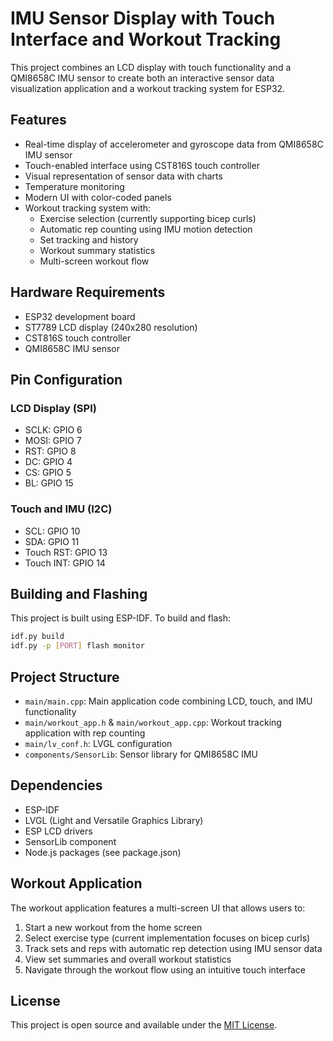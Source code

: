 # IMU Sensor Display with Touch Interface and Workout Tracking

This project combines an LCD display with touch functionality and a QMI8658C IMU sensor to create both an interactive sensor data visualization application and a workout tracking system for ESP32.

## Features

- Real-time display of accelerometer and gyroscope data from QMI8658C IMU sensor
- Touch-enabled interface using CST816S touch controller
- Visual representation of sensor data with charts
- Temperature monitoring
- Modern UI with color-coded panels
- Workout tracking system with:
  - Exercise selection (currently supporting bicep curls)
  - Automatic rep counting using IMU motion detection
  - Set tracking and history
  - Workout summary statistics
  - Multi-screen workout flow

## Hardware Requirements

- ESP32 development board
- ST7789 LCD display (240x280 resolution)
- CST816S touch controller
- QMI8658C IMU sensor

## Pin Configuration

### LCD Display (SPI)

- SCLK: GPIO 6
- MOSI: GPIO 7
- RST: GPIO 8
- DC: GPIO 4
- CS: GPIO 5
- BL: GPIO 15

### Touch and IMU (I2C)

- SCL: GPIO 10
- SDA: GPIO 11
- Touch RST: GPIO 13
- Touch INT: GPIO 14

## Building and Flashing

This project is built using ESP-IDF. To build and flash:

```bash
idf.py build
idf.py -p [PORT] flash monitor
```

## Project Structure

- `main/main.cpp`: Main application code combining LCD, touch, and IMU functionality
- `main/workout_app.h` & `main/workout_app.cpp`: Workout tracking application with rep counting
- `main/lv_conf.h`: LVGL configuration
- `components/SensorLib`: Sensor library for QMI8658C IMU

## Dependencies

- ESP-IDF
- LVGL (Light and Versatile Graphics Library)
- ESP LCD drivers
- SensorLib component
- Node.js packages (see package.json)

## Workout Application

The workout application features a multi-screen UI that allows users to:

1. Start a new workout from the home screen
2. Select exercise type (current implementation focuses on bicep curls)
3. Track sets and reps with automatic rep detection using IMU sensor data
4. View set summaries and overall workout statistics
5. Navigate through the workout flow using an intuitive touch interface

## License

This project is open source and available under the [MIT License](LICENSE).
